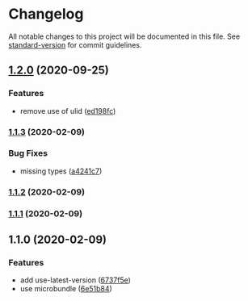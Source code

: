 # Changelog

All notable changes to this project will be documented in this file. See [standard-version](https://github.com/conventional-changelog/standard-version) for commit guidelines.

## [1.2.0](https://github.com/evanrs/use-latest-version/compare/v1.1.3...v1.2.0) (2020-09-25)


### Features

* remove use of ulid ([ed198fc](https://github.com/evanrs/use-latest-version/commit/ed198fcb1bb4a9c849c07236f818260be12af897))

### [1.1.3](https://github.com/evanrs/use-latest-version/compare/v1.1.2...v1.1.3) (2020-02-09)


### Bug Fixes

* missing types ([a4241c7](https://github.com/evanrs/use-latest-version/commit/a4241c76a661c7a1deae23926192fcedcd88ec4d))

### [1.1.2](https://github.com/evanrs/use-latest-version/compare/v1.1.1...v1.1.2) (2020-02-09)

### [1.1.1](https://github.com/evanrs/use-latest-version/compare/v1.1.0...v1.1.1) (2020-02-09)

## 1.1.0 (2020-02-09)


### Features

* add use-latest-version ([6737f5e](https://github.com/evanrs/use-latest-version/commit/6737f5ea57c7e61189e2e99cedcec170609d399f))
* use microbundle ([6e51b84](https://github.com/evanrs/use-latest-version/commit/6e51b8443ff22dd7c5236f79d9137cd8c55c5740))
